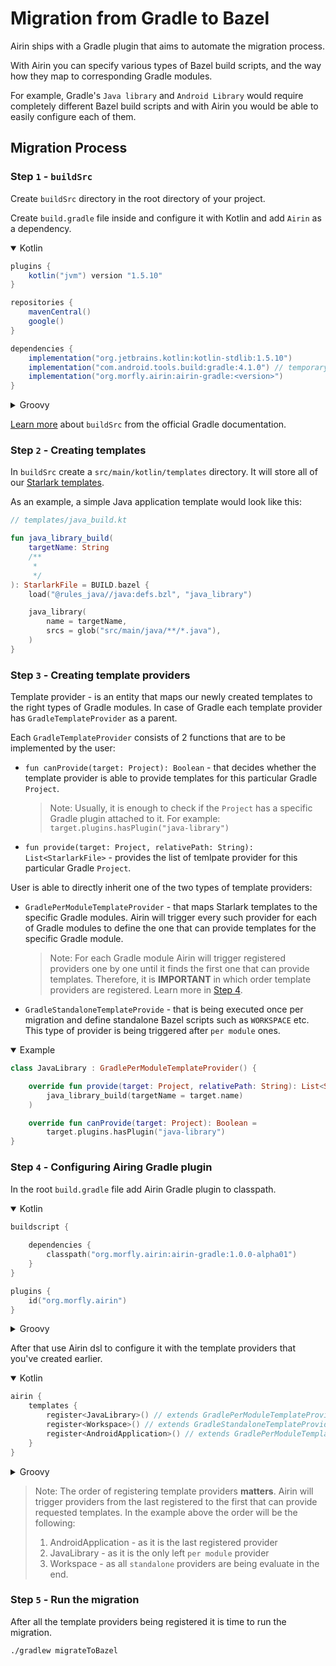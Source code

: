 # Migration from Gradle to Bazel

Airin ships with a Gradle plugin that aims to automate the migration process.

With Airin you can specify various types of Bazel build scripts, and the way how they map to corresponding Gradle
modules.

For example, Gradle's `Java library` and `Android Library` would require completely different Bazel build scripts and
with Airin you would be able to easily configure each of them.

## Migration Process

### Step `1` - `buildSrc`

Create `buildSrc` directory in the root directory of your project.

Create `build.gradle` file inside and configure it with Kotlin and add `Airin` as a dependency.

<details open>
<summary>Kotlin</summary>

```groovy
plugins {
    kotlin("jvm") version "1.5.10"
}

repositories {
    mavenCentral()
    google()
}

dependencies {
    implementation("org.jetbrains.kotlin:kotlin-stdlib:1.5.10")
    implementation("com.android.tools.build:gradle:4.1.0") // temporary
    implementation("org.morfly.airin:airin-gradle:<version>")
}
```

</details>

<details>
<summary>Groovy</summary>

```groovy
plugins {
    id "org.jetbrains.kotlin.jvm" version "1.5.10"
}

repositories {
    mavenCentral()
    google()
}

dependencies {
    implementation "org.jetbrains.kotlin:kotlin-stdlib:1.5.10"
    implementation "com.android.tools.build:gradle:4.1.0" // temporary
    implementation "org.morfly.airin:airin-gradle:1.0.0-alpha01"
}
```

</details>

[Learn more](https://docs.gradle.org/current/userguide/organizing_gradle_projects.html#sec:build_sources)
about `buildSrc` from the official Gradle documentation.

### Step `2` - Creating templates

In `buildSrc` create a `src/main/kotlin/templates` directory. It will store all of
our [Starlark templates](airin_starlark_template_engine.md).

As an example, a simple Java application template would look like this:

```kotlin
// templates/java_build.kt

fun java_library_build(
    targetName: String
    /**
     *
     */
): StarlarkFile = BUILD.bazel {
    load("@rules_java//java:defs.bzl", "java_library")

    java_library(
        name = targetName,
        srcs = glob("src/main/java/**/*.java"),
    )
}
```

### Step `3` - Creating template providers

Template provider - is an entity that maps our newly created templates to the right types of Gradle modules. In case of
Gradle each template provider has `GradleTemplateProvider` as a parent.

Each `GradleTemplateProvider` consists of 2 functions that are to be implemented by the user:

- `fun canProvide(target: Project): Boolean` - that decides whether the template provider is able to provide templates
  for this particular Gradle `Project`.
  > Note: Usually, it is enough to check if the `Project` has a specific Gradle plugin attached to it.
  > For example:  `target.plugins.hasPlugin("java-library")`
- `fun provide(target: Project, relativePath: String): List<StarlarkFile>` - provides the list of temlpate provider for
  this particular Gradle `Project`.

User is able to directly inherit one of the two types of template providers:

- `GradlePerModuleTemplateProvider` - that maps Starlark templates to the specific Gradle modules. Airin will trigger
  every such provider for each of Gradle modules to define the one that can provide templates for the specific Gradle
  module.
  > Note: For each Gradle module Airin will trigger registered providers one by one until it finds the first one that can provide
  > templates. Therefore, it is **IMPORTANT** in which order template providers are registered. Learn more in [Step 4](#step-4---configuring-airing-gradle-plugin).
- `GradleStandaloneTemplateProvide` - that is being executed once per migration and define standalone Bazel scripts such
  as `WORKSPACE` etc. This type of provider is being triggered after `per module` ones.

<details open>
<summary>Example</summary>

```kotlin
class JavaLibrary : GradlePerModuleTemplateProvider() {

    override fun provide(target: Project, relativePath: String): List<StarlarkFile> = listOf(
        java_library_build(targetName = target.name)
    )

    override fun canProvide(target: Project): Boolean =
        target.plugins.hasPlugin("java-library")
}
```

</details>

### Step `4` - Configuring Airing Gradle plugin

In the root `build.gradle` file add Airin Gradle plugin to classpath.

<details open>
<summary>Kotlin</summary>

```kotlin
buildscript {
    
    dependencies {
        classpath("org.morfly.airin:airin-gradle:1.0.0-alpha01")
    }
}

plugins {
    id("org.morfly.airin")
}
```

</details>

<details>
<summary>Groovy</summary>

```groovy
buildscript {
    
    dependencies {
        classpath "org.morfly.airin:airin-gradle:1.0.0-alpha01"
    }
}

plugins {
    id "org.morfly.airin"
}
```

</details>

After that use Airin dsl to configure it with the template providers that you've created earlier.

<details open>
<summary>Kotlin</summary>

```kotlin
airin {
    templates {
        register<JavaLibrary>() // extends GradlePerModuleTemplateProvider
        register<Workspace>() // extends GradleStandaloneTemplateProvider
        register<AndroidApplication>() // extends GradlePerModuleTemplateProvider
    }
}
```

</details>

<details>
<summary>Groovy</summary>

```groovy
airin {
    templates {
        register JavaLibrary // extends GradlePerModuleTemplateProvider
        register Workspace // extends GradleStandaloneTemplateProvider
        register AndroidApplication // extends GradlePerModuleTemplateProvider
    }
}
```

</details>

> Note: The order of registering template providers **matters**.
> Airin will trigger providers from the last registered to the first that can provide requested templates.
> In the example above the order will be the following:
> 1. AndroidApplication - as it is the last registered provider
> 2. JavaLibrary - as it is the only left `per module` provider
> 3. Workspace - as all `standalone` providers are being evaluate in the end.

### Step `5` - Run the migration

After all the template providers being registered it is time to run the migration.

```shell
./gradlew migrateToBazel
```